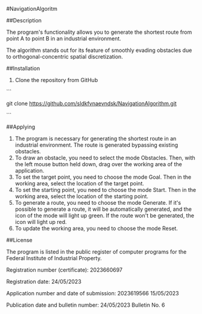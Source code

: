 ﻿#NavigationAlgoritm

##Description

The program's functionality allows you to generate the shortest route from point A to point B in an industrial environment.

The algorithm stands out for its feature of smoothly evading obstacles due to orthogonal-concentric spatial discretization.

##Installation

1. Clone the repository from GitHub

\```

git clone https://github.com/sldkfvnaevndsk/NavigationAlgorithm.git

\```

##Applying

1. The program is necessary for generating the shortest route in an industrial environment. The route is generated bypassing existing obstacles.
1. To draw an obstacle, you need to select the mode Obstacles. Then, with the left mouse button held down, drag over the working area of the application.
1. To set the target point, you need to choose the mode Goal. Then in the working area, select the location of the target point.
1. To set the starting point, you need to choose the mode Start. Then in the working area, select the location of the starting point.
1. To generate a route, you need to choose the mode Generate. If it's possible to generate a route, it will be automatically generated, and the icon of the mode will light up green. If the route won't be generated, the icon will light up red.
1. To update the working area, you need to choose the mode Reset.

##License

The program is listed in the public register of computer programs for the Federal Institute of Industrial Property.

Registration number (certificate): 2023660697

Registration date: 24/05/2023

Application number and date of submission: 2023619566 15/05/2023

Publication date and bulletin number: 24/05/2023 Bulletin No. 6
